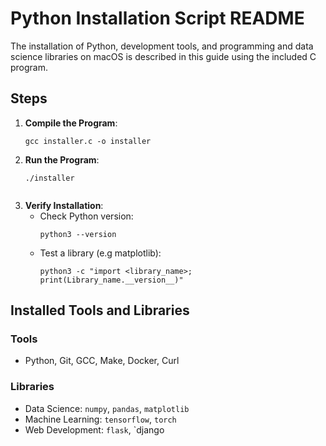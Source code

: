 # Python Installation Script README

The installation of Python, development tools, and programming and data science libraries on macOS is described in this guide using the included C program.

## Steps

1. **Compile the Program**:
   ```bash/Shell Command
   gcc installer.c -o installer
   
3. **Run the Program**:
   ```bash/Shell Command
   ./installer
   

4. **Verify Installation**:
   - Check Python version:
        ```bash/Shell Command
     python3 --version
   - Test a library (e.g matplotlib):
        ```bash/Shell Command
     python3 -c "import <library_name>; print(Library_name.__version__)"
     
## Installed Tools and Libraries

### Tools
- Python, Git, GCC, Make, Docker, Curl

### Libraries
- Data Science: `numpy`, `pandas`, `matplotlib`
- Machine Learning: `tensorflow`, `torch`
- Web Development: `flask`, `django
